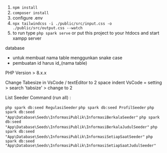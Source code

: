 1. ```npm install```
2. ```composer install```
3. configure .env
4. ```npx tailwindcss -i ./public/src/input.css -o ./public/src/output.css --watch```
5. to run type ```php spark serve``` or put this project to your htdocs and start xampp server




database
- untuk membuat nama table menggunkan snake case
- pembuatan id harus id_(nama table)

PHP Version > 8.x.x

Change Tabesize in VsCode / textEditor to 2 space indent
VsCode = setting > search 'tabsize' > change to 2




List Seeder Command (run all) : 

```php spark db:seed RegulasiSeeder```
```php spark db:seed ProfilSeeder```
```php spark db:seed "App\Database\Seeds\InformasiPublik\InformasiBerkalaSeeder"```
```php spark db:seed "App\Database\Seeds\InformasiPublik\InformasiBerkalaJudulSeeder"```
```php spark db:seed "App\Database\Seeds\InformasiPublik\InformasiSetiapSaatSeeder"```
```php spark db:seed "App\Database\Seeds\InformasiPublik\InformasiSetiapSaatJudulSeeder"```